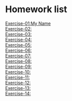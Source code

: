 Homework list
=============================
[Exercise-01:My Name](https://raw.githubusercontent.com/Wangsenlol/compuational_physics_N2015301020139/master/My%20name)<br/>
[Exercise-02:]()<br/>
[Exercise-03:]()<br/>
[Exercise-04:]()<br/>
[Exercise-05:]()<br/>
[Exercise-06:]()<br/>
[Exercise-07:]()<br/>
[Exercise-08:]()<br/>
[Exercise-09:]()<br/>
[Exercise-10:]()<br/>
[Exercise-11:]()<br/>
[Exercise-12:]()<br/>
[Exercise-13:]()<br/>
[Exercise-14:]()<br/>
